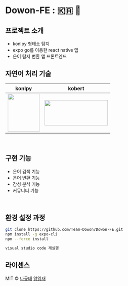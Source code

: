 # Dowon-FE : 🇰🇷 💬

## 프로젝트 소개
- konlpy 형태소 탐지
- expo go를 이용한 react native 앱
- 은어 탐지 변환 앱 프론트엔드

## 자연어 처리 기술

|                     konlpy                      |                     kobert                     | 
|:-----------------------------------------------:|:----------------------------------------------:|
| <img src="https://user-images.githubusercontent.com/62326659/201982878-ecad8e50-3210-4b8c-a010-5fcef6cd621d.png" width="100" height="120"/> | <img src="https://user-images.githubusercontent.com/62326659/201983024-3b69b8e2-be3e-4ebf-ba5b-a7e8e19c6e6b.png" width="200" height="80"/> |
<br>

## 구현 기능

- 은어 검색 기능
- 은어 변환 기능
- 감성 분석 기능
- 커뮤니티 기능
<br>

## 환경 설정 과정

```bash
git clone https://github.com/Team-Dowon/Dowon-FE.git
npm install -g expo-cli
npm --force install

visual studio code 재실행
```

## 라이센스

MIT &copy; [나규태](mailto:ncb6206@gmail.com) [양영재](mailto:y2336789@gmail.com)
